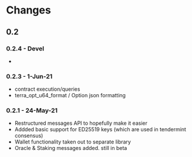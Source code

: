 # Changes

## 0.2
### 0.2.4 - Devel
* 
### 0.2.3 -  1-Jun-21
* contract execution/queries
* terra_opt_u64_format / Option<u64> json formatting

### 0.2.1 - 24-May-21
* Restructured messages API to hopefully make it easier
* Addded basic support for ED25519 keys (which are used in tendermint consensus)
* Wallet functionality taken out to separate library
* Oracle & Staking messages added. still in beta
